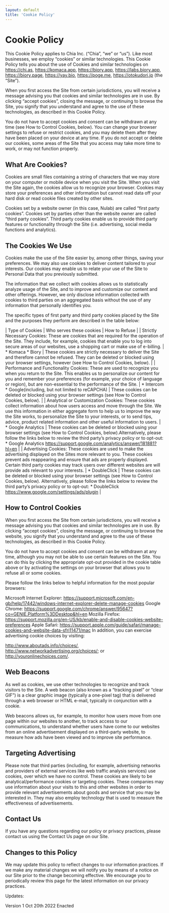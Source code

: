 ```yaml
---
layout: default
title: 'Cookie Policy'
---
```


# Cookie Policy
This Cookie Policy applies to Chia Inc. (“Chia”, “we” or “us”).
Like most businesses, we employ “cookies” or similar technologies. This Cookie Policy tells you about the use of Cookies and similar technologies on https://chi.as, https://komaca.app, https://biory.app, https://labs.biory.app, https://biory.page, https://yay.bio, https://poge.me, https://otokudori.jp (the “Site”).

When you first access the Site from certain jurisdictions, you will receive a message advising you that cookies and similar technologies are in use. By clicking “accept cookies”, closing the message, or continuing to browse the Site, you signify that you understand and agree to the use of these technologies, as described in this Cookie Policy.

You do not have to accept cookies and consent can be withdrawn at any time (see How to Control Cookies, below). You can change your browser settings to refuse or restrict cookies, and you may delete them after they have been placed on your device at any time. If you do not accept or delete our cookies, some areas of the Site that you access may take more time to work, or may not function properly.

## What Are Cookies?

Cookies are small files containing a string of characters that we may store on your computer or mobile device when you visit the Site. When you visit the Site again, the cookies allow us to recognize your browser. Cookies may store your preferences and other information but cannot read data off your hard disk or read cookie files created by other sites.

Cookies set by a website owner (in this case, Nulab) are called “first party cookies”. Cookies set by parties other than the website owner are called “third party cookies”. Third party cookies enable us to provide third party features or functionality through the Site (i.e. advertising, social media functions and analytics).

## The Cookies We Use

Cookies make the use of the Site easier by, among other things, saving your preferences. We may also use cookies to deliver content tailored to your interests. Our cookies may enable us to relate your use of the Site to Personal Data that you previously submitted.

The information that we collect with cookies allows us to statistically analyze usage of the Site, and to improve and customize our content and other offerings. However, we only disclose information collected with cookies to third parties on an aggregated basis without the use of any information that personally identifies you.

The specific types of first party and third party cookies placed by the Site and the purposes they perform are described in the table below:

 | Type of Cookies | Who serves these cookies | How to Refuse |
 | Strictly Necessary Cookies: These are cookies that are required for the operation of the Site. They include, for example, cookies that enable you to log into secure areas of our websites, use a shopping cart or make use of e-billing. |  * Komaca  * Biory | These cookies are strictly necessary to deliver the Site and therefore cannot be refused. They can be deleted or blocked using your browser settings, however (see How to Control Cookies, below). |
 | Performance and Functionality Cookies: These are used to recognize you when you return to the Site. This enables us to personalize our content for you and remember your preferences (for example, your choice of language or region), but are non-essential to the performance of the Site.	 |  * Intercom  * Google(including, but not limited to reCAPCHA) | These cookies can be deleted or blocked using your browser settings (see How to Control Cookies, below). |
 | Analytical or Customization Cookies: These cookies collect information about how users access and move through the Site. We use this information in either aggregate form to help us to improve the way the Site works, to personalize the Site to your interests, or to send tips, advice, product related information and other useful information to users. |  * Google Analytics | These cookies can be deleted or blocked using your browser settings (see How to Control Cookies, below).Alternatively, please follow the links below to review the third party’s privacy policy or to opt-out: * Google Analytics https://support.google.com/analytics/answer/181881?hl=en |
 | Advertising Cookies: These cookies are used to make the advertising displayed on the Sites more relevant to you. These cookies prevent ads reappearing and ensure that ads are properly displayed. Certain third party cookies may track users over different websites are will provide ads relevant to your interests. |  * DoubleClick | These cookies can be deleted or blocked using your browser settings (see How to Control Cookies, below). Alternatively, please follow the links below to review the third party’s privacy policy or to opt-out: * DoubleClick https://www.google.com/settings/ads/plugin |

## How to Control Cookies
When you first access the Site from certain jurisdictions, you will receive a message advising you that cookies and similar technologies are in use. By clicking “accept cookies”, closing the message, or continuing to browse the website, you signify that you understand and agree to the use of these technologies, as described in this Cookie Policy.

You do not have to accept cookies and consent can be withdrawn at any time, although you may not be able to use certain features on the Site. You can do this by clicking the appropriate opt-out provided in the cookie table above or by activating the settings on your browser that allows you to refuse all or some cookies.

Please follow the links below to helpful information for the most popular browsers:

Microsoft Internet Explorer: https://support.microsoft.com/en-gb/help/17442/windows-internet-explorer-delete-manage-cookies
Google Chrome: https://support.google.com/chrome/answer/95647?co=GENIE.Platform%3DDesktop&hl=en
Mozilla Firefox: https://support.mozilla.org/en-US/kb/enable-and-disable-cookies-website-preferences
Apple Safari: https://support.apple.com/guide/safari/manage-cookies-and-website-data-sfri11471/mac
In addition, you can exercise advertising cookie choices by visiting:

http://www.aboutads.info/choices/,
http://www.networkadvertising.org/choices/; or
http://youronlinechoices.com/.

## Web Beacons

As well as cookies, we use other technologies to recognize and track visitors to the Site. A web beacon (also known as a “tracking pixel” or “clear GIF”) is a clear graphic image (typically a one-pixel tag) that is delivered through a web browser or HTML e-mail, typically in conjunction with a cookie.

Web beacons allows us, for example, to monitor how users move from one page within our websites to another, to track access to our communications, to understand whether users have come to our websites from an online advertisement displayed on a third-party website, to measure how ads have been viewed and to improve site performance.

## Targeting Advertising

Please note that third parties (including, for example, advertising networks and providers of external services like web traffic analysis services) use cookies, over which we have no control. These cookies are likely to be analytical/performance cookies or targeting cookies. These companies may use information about your visits to this and other websites in order to provide relevant advertisements about goods and service that you may be interested in. They may also employ technology that is used to measure the effectiveness of advertisements.

## Contact Us

If you have any questions regarding our policy or privacy practices, please contact us using the Contact Us page on our Site.

## Changes to this Policy

We may update this policy to reflect changes to our information practices. If we make any material changes we will notify you by means of a notice on our Site prior to the change becoming effective. We encourage you to periodically review this page for the latest information on our privacy practices.

Updates:

Version 1 Oct 20th 2022 Enacted